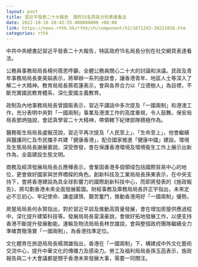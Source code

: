 ```yaml
---
layout: post
title: 習近平發表二十大報告　港府15名局長分別表達看法
date: 2022-10-16 20:42:55.000000000 +08:00
link: https://news.rthk.hk/rthk/ch/component/k2/1671243-20221016.htm
categories: rthk
---
```


中共中央總書記習近平發表二十大報告，特區政府15名局長分別在社交網頁表達看法。

公務員事務局局長楊何蓓恩呼籲，全體公務員關心二十大的討論和決議。民政及青年事務局局長麥美娟表示，將舉辦一系列座談會，讓香港青年、地區人士等深入了解二十大精神。教育局局長蔡若蓮表示，會與各界合力以「立德樹人」為目標，不斷充實國民教育體系，深化愛國主義教育。

政制及內地事務局局長曾國衞表示，習近平講話中多次提及「一國兩制」和港澳工作，充分表明中央對「一國兩制」事業及港澳工作的高度重視，令人鼓舞。保安局局長鄧炳強說，會認真學習二十大精神，帶領轄下紀律部隊積極作為。

醫務衞生局局長盧寵茂說，習近平再次提及「人民至上」、「生命至上」，他會繼續與醫護同仁及市民攜手共建「健康香港」，配合國家推進「健康中國」建設。環境及生態局局長謝展寰說，深受啓發，會在保護香港環境及環境衞生工作上展示出新作為，全面建設生態文明。

商務及經濟發展局局長丘應樺表示，會鞏固香港多個領域包括國際貿易中心的地位，更會做好國家與世界橋樑的角色。創新科技及工業局局長孫東表示，在中央支持下，會將香港建設為具全球影響力的國際創新科技中心，而即將發表的《施政報告》，將勾劃香港未來全面發展藍圖。財經事務及庫務局局長許正宇指出，未來定必不忘初心、牢記使命、謙虛謹慎、艱苦奮鬥，推動香港用好「一國兩制」優勢。

房屋局局長何永賢指出，對於習近平談及推動高質量發展，會在增加房屋供應過程中，深化提升建築科技等。發展局局長甯漢豪說，會做好拓地發展工作，以便支持香港不斷提升發展動能。運輸及物流局局長林世雄說，會與整個政府團隊繼續全力準確貫徹落實「一國兩制」，為香港找準定位。

文化體育在旅遊局局長楊潤雄指出，香港在「一國兩制」下，構建成中外文化藝術交流中心，提升中華文化的傳播力及感染力。勞工及福利局局長孫玉菡表示，施政報告與二十大會議都是關乎香港未來發展大事，需要一同關注。
